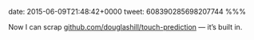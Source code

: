 date: 2015-06-09T21:48:42+0000
tweet: 608390285698207744
%%%

Now I can scrap [github.com/douglashill/touch-prediction](http://github.com/douglashill/touch-prediction) — it’s built in.
